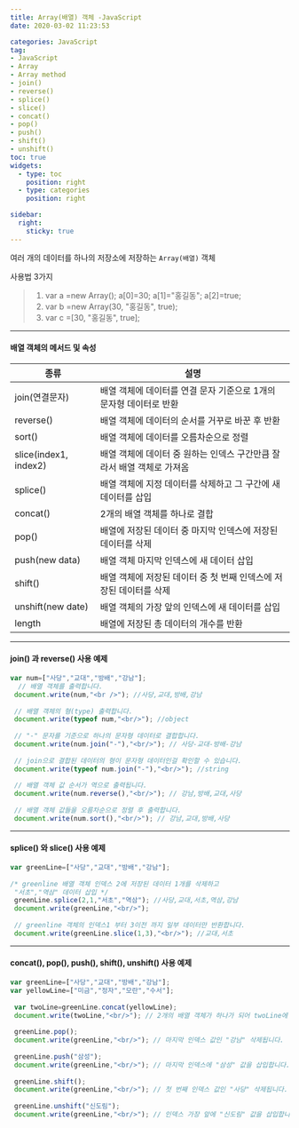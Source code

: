 ```yaml
---
title: Array(배열) 객체 -JavaScript
date: 2020-03-02 11:23:53

categories: JavaScript
tag: 
- JavaScript
- Array
- Array method
- join()
- reverse()
- splice()
- slice()
- concat()
- pop()
- push()
- shift()
- unshift()
toc: true
widgets:
  - type: toc
    position: right
  - type: categories
    position: right

sidebar:
  right:
    sticky: true
---
```


여러 개의 데이터를 하나의 저장소에 저장하는 `Array(배열)` 객체

사용법 3가지

>1. var a =new Array();
    a[0]=30;
    a[1]="홍길동";
    a[2]=true;
>2. var b =new Array(30, "홍길동", true);
>3. var c =[30, "홍길동", true];

<!-- more -->

* * *

#### 배열 객체의 메서드 및 속성

| 종류                  | 설명                                                                   |
|-----------------------|------------------------------------------------------------------------|
| join(연결문자)        | 배열 객체에 데이터를 연결 문자 기준으로 1개의 문자형 데이터로 반환     |
| reverse()             | 배열 객체에 데이터의 순서를 거꾸로 바꾼 후 반환                        |
| sort()                | 배열 객체에 데이터를 오름차순으로 정렬                                 |
| slice(index1, index2) | 배열 객체에 데이터 중 원하는 인덱스 구간만큼 잘라서 배열 객체로 가져옴 |
| splice()              | 배열 객체에 지정 데이터를 삭제하고 그 구간에 새 데이터를 삽입          |
| concat()              | 2개의 배열 객체를 하나로 결합                                          |
| pop()                 | 배열에 저장된 데이터 중 마지막 인덱스에 저장된 데이터를 삭제           |
| push(new data)        | 배열 객체 마지막 인덱스에 새 데이터 삽입                               |
| shift()               | 배열 객체에 저장된 데이터 중 첫 번째 인덱스에 저장된 데이터를 삭제     |
| unshift(new date)     | 배열 객체의 가장 앞의 인덱스에 새 데이터를 삽입                        |
| length                | 배열에 저장된 총 데이터의 개수를 반환                                  |

* * *

#### join() 과 reverse() 사용 예제

```js
var num=["사당","교대","방배","강남"];  
  // 배열 객체를 출력합니다.  
 document.write(num,"<br />"); //사당,교대,방배,강남  
  
 // 배열 객체의 형(type) 출력합니다.  
 document.write(typeof num,"<br/>"); //object  
    
 // "-" 문자를 기준으로 하나의 문자형 데이터로 결합합니다.  
 document.write(num.join("-"),"<br/>"); // 사당-교대-방배-강남  
  
 // join으로 결합된 데이터의 형이 문자형 데이터인걸 확인할 수 있습니다.  
 document.write(typeof num.join("-"),"<br/>"); //string  
  
 // 배열 객체 값 순서가 역으로 출력됩니다.  
 document.write(num.reverse(),"<br/>"); // 강남,방배,교대,사당  
  
 // 배열 객체 값들을 오름차순으로 정렬 후 출력합니다.  
 document.write(num.sort(),"<br/>"); // 강남,교대,방배,사당  
```

* * *

#### splice() 와 slice() 사용 예제

```js
var greenLine=["사당","교대","방배","강남"];  
  
/* greenline 배열 객체 인덱스 2에 저장된 데이터 1개를 삭제하고   
 "서초","역삼" 데이터 삽입 */  
 greenLine.splice(2,1,"서초","역삼"); //사당,교대,서초,역삼,강남  
 document.write(greenLine,"<br/>");  
    
 // greenline 객체의 인덱스1 부터 3이전 까지 일부 데이터만 반환합니다.  
 document.write(greenLine.slice(1,3),"<br/>"); //교대,서초  
```

* * *

#### concat(), pop(), push(), shift(), unshift() 사용 예제

```js
var greenLine=["사당","교대","방배","강남"];  
var yellowLine=["미금","정자","모란","수서"];  
  
 var twoLine=greenLine.concat(yellowLine);  
 document.write(twoLine,"<br/>"); // 2개의 배열 객체가 하나가 되어 twoLine에 저장됩니다.  
  
 greenLine.pop();  
 document.write(greenLine,"<br/>"); // 마지막 인덱스 값인 "강남" 삭제됩니다.  
  
 greenLine.push("삼성");  
 document.write(greenLine,"<br/>"); // 마지막 인덱스에 "삼성" 값을 삽입합니다.  
  
 greenLine.shift();  
 document.write(greenLine,"<br/>"); // 첫 번째 인덱스 값인 "사당" 삭제됩니다.  
  
 greenLine.unshift("신도림");  
 document.write(greenLine,"<br/>"); // 인덱스 가장 앞에 "신도림" 값을 삽입합니다.  
```
